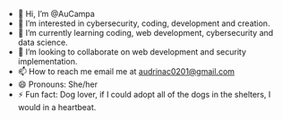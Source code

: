 - 👋 Hi, I’m @AuCampa
- 👀 I’m interested in cybersecurity, coding, development and creation.
- 🌱 I’m currently learning coding, web development, cybersecurity and data science.
- 💞️ I’m looking to collaborate on web development and security implementation.
- 📫 How to reach me email me at audrinac0201@gmail.com
- 😄 Pronouns: She/her
- ⚡ Fun fact: Dog lover, if I could adopt all of the dogs in the shelters, I would in a heartbeat.

<!---
AuCampa/AuCampa is a ✨ special ✨ repository because its `README.md` (this file) appears on your GitHub profile.
You can click the Preview link to take a look at your changes.
--->
